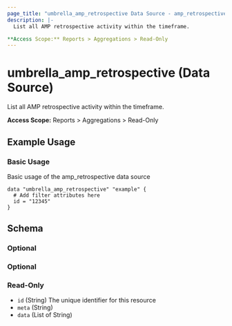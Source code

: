 ```yaml
---
page_title: "umbrella_amp_retrospective Data Source - amp_retrospective"
description: |-
  List all AMP retrospective activity within the timeframe.

**Access Scope:** Reports > Aggregations > Read-Only
---
```


# umbrella_amp_retrospective (Data Source)

List all AMP retrospective activity within the timeframe.

**Access Scope:** Reports > Aggregations > Read-Only

## Example Usage


### Basic Usage

Basic usage of the amp_retrospective data source

```hcl
data "umbrella_amp_retrospective" "example" {
  # Add filter attributes here
  id = "12345"
}
```



## Schema

### Optional



### Optional



### Read-Only

- `id` (String) The unique identifier for this resource
- `meta` (String) 
- `data` (List of String) 



